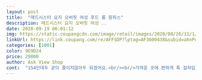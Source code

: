 ```yaml
---
layout: post 
title:  "매드시스터 요지 오버핏 여성 후드 롱 원피스" 
description: 매드시스터 요지 오버핏 여성 ..
date: 2020-09-19 06:01:12 
img: https://static.coupangcdn.com/image/retail/images/2020/08/26/11/1/0c6df4e1-af19-4459-bd8e-a42aa17be4a8.jpg 
linkUrl: https://link.coupang.com/re/AFFSDP?lptag=AF3600438&subid=ahnPublicAsk&pageKey=2035005175&itemId=3460498346&vendorItemId=71446867917&traceid=V0-113-01f9baf1a9375d6c 
categories: [1001] 
color: 9E9D24 
price: 29800 
author: Ask View Shop 
cont:  "154인데두 굳이 줄이지않아두 되겠어요.<br/><br/>가까운 곳에 편하게 툭 걸쳐입고 다니기 좋아요.<br/><br/>느낌만 보시길<br/>배송도 빠르고 딱 제 스타일입니다<br/>스타일 괜찮은 옷이네요.<br/><br/>와인하나더 구매할까  고민입니다<br/>잘한거 같아요^^엘베에서 흐릿하게 찍었어요<br/>지금부터 입기 좋을 듯갠적으로 와인 사길<br/>" 
---
```

